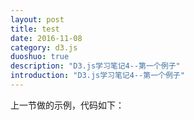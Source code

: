 ```yaml
---
layout: post
title: test
date: 2016-11-08
category: d3.js
duoshuo: true
description: "D3.js学习笔记4--第一个例子"
introduction: "D3.js学习笔记4--第一个例子"
---
```


<p id = "haha"> 上一节做的示例，代码如下：</p> 

<script src="http://d3js.org/d3.v3.min.js" charset="utf-8"></script>  
<script>
  
  var width = 300;  //画布的宽度
  var height = 300; //画布的高度

  var svg = d3.select("body").select("#haha")
        .append("svg")        //添加一个svg元素
        .attr("width", width)   //设定宽度
        .attr("height", height);  //设定高度
  
  var dataset = [ 250 , 210 , 170 , 130 , 90 ];
  
  var rectHeight = 25;  //每个矩形所占的像素高度(包括空白)

  svg.selectAll("rect")
      .data(dataset)
      .enter()
      .append("rect")
      .attr("x",20)
      .attr("y",function(d,i){
        return i * rectHeight;
      })
      .attr("width",function(d){
          return d;
      })
      .attr("height",rectHeight-2)
      .attr("fill","steelblue");
     
</script>  


## <script src="http://d3js.org/d3.v3.min.js" charset="utf-8"></script>
